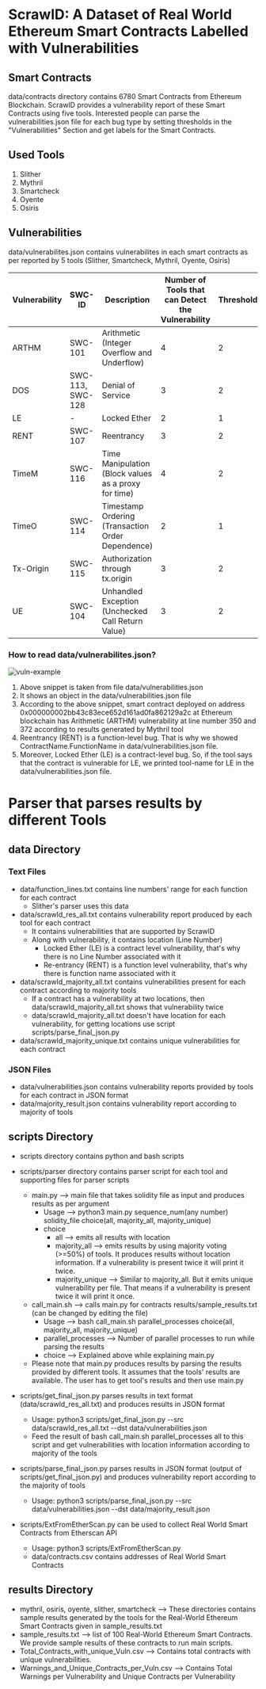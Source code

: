 # ScrawlD: A Dataset of Real World Ethereum Smart Contracts Labelled with Vulnerabilities

## Smart Contracts
   data/contracts directory contains 6780 Smart Contracts from Ethereum Blockchain. ScrawlD provides a vulnerability report of these Smart Contracts using five tools. Interested people can parse the vulnerabilities.json file for each bug type by setting thresholds in the "Vulnerabilities" Section and get labels for the Smart Contracts.


## Used Tools

1. Slither
2. Mythril
3. Smartcheck
4. Oyente
5. Osiris



## Vulnerabilities
   data/vulnerabilites.json contains vulnerabilites in each smart contracts as per reported by 5 tools (Slither, Smartcheck, Mythril, Oyente, Osiris)

   | Vulnerability | SWC-ID | Description   | Number of Tools that can Detect the Vulnerability | Threshold |
   | ------------- | ------------- | ------------- | ---------- | ---------- | 
   | ARTHM  | SWC-101 | Arithmetic (Integer Overflow and Underflow)  | 4 | 2 |
   | DOS | SWC-113, SWC-128 | Denial of Service | 3 | 2 |
   | LE | - | Locked Ether | 2 | 1 |
   | RENT | SWC-107 | Reentrancy | 3 | 2 |
   | TimeM | SWC-116 | Time Manipulation (Block values as a proxy for time) | 4 | 2 |
   | TimeO | SWC-114 | Timestamp Ordering (Transaction Order Dependence) | 2 | 1 |
   | Tx-Origin  | SWC-115 | Authorization through tx.origin | 3 | 2 |
   | UE | SWC-104 | Unhandled Exception (Unchecked Call Return Value) | 3 | 2 |



### How to read data/vulnerabilites.json?

![vuln-example](https://github.com/sujeetc/ScrawlD/blob/main/images/example.png?raw=true)

   1. Above snippet is taken from file data/vulnerabilities.json
   2. It shows an object in the data/vulnerabilities.json file
   3. According to the above snippet, smart contract deployed on address 0x000000002bb43c83ece652d161ad0fa862129a2c at Ethereum blockchain has Arithmetic (ARTHM) vulnerability at line number 350 and 372 according to results generated by Mythril tool
   4. Reentrancy (RENT) is a function-level bug. That is why we showed ContractName.FunctionName in data/vulnerabilities.json file.
   5. Moreover, Locked Ether (LE) is a contract-level bug. So, if the tool says that the contract is vulnerable for LE, we printed tool-name for LE in the data/vulnerabilities.json file.




# Parser that parses results by different Tools

## data Directory

### Text Files
* data/function_lines.txt contains line numbers' range for each function for each contract
    * Slither's parser uses this data
* data/scrawld_res_all.txt contains vulnerability report produced by each tool for each contract
    * It contains vulnerabilities that are supported by ScrawlD
    * Along with vulnerability, it contains location (Line Number)
        * Locked Ether (LE) is a contract level vulnerability, that's why there is no Line Number associated with it
        * Re-entrancy (RENT) is a function level vulnerability, that's why there is function name associated with it
* data/scrawld_majority_all.txt contains vulnerabilities present for each contract according to majority tools
    * If a contract has a vulnerability at two locations, then data/scrawld_majority_all.txt shows that vulnerability twice
    * data/scrawld_majority_all.txt doesn't have location for each vulnerability, for getting locations use script scripts/parse_final_json.py
* data/scrawld_majority_unique.txt contains unique vulnerabilities for each contract

### JSON Files
* data/vulnerabilities.json contains vulnerability reports provided by tools for each contract in JSON format
* data/majority_result.json contains vulnerability report according to majority of tools


## scripts Directory
*  scripts directory contains python and bash scripts
*  scripts/parser directory contains parser script for each tool and supporting files for parser scripts
    * main.py --> main file that takes solidity file as input and produces results as per argument
        * Usage --> python3 main.py sequence_num(any number) solidity_file choice(all, majority_all, majority_unique)
        * choice
            * all --> emits all results with location
            * majority_all --> emits results by using majority voting (>=50%) of tools. It produces results without location information. If a vulnerability is present twice it will print it twice.
            * majority_unique --> Similar to majority_all. But it emits unique vulnerability per file. That means if a vulnerability is present twice it will print it once.
    * call_main.sh --> calls main.py for contracts results/sample_results.txt (can be changed by editing the file)
        * Usage --> bash call_main.sh parallel_processes choice(all, majority_all, majority_unique)
        * parallel_processes --> Number of parallel processes to run while parsing the results
        * choice --> Explained above while explaining main.py 
    * Please note that main.py produces results by parsing the results provided by different tools. It assumes that the tools' results are available. The user has to get tool's results and then use main.py
*  scripts/get_final_json.py parses results in text format (data/scrawld_res_all.txt) and produces results in JSON format
    * Usage: python3 scripts/get_final_json.py --src data/scrawld_res_all.txt --dst data/vulnerabilities.json
    * Feed the result of bash call_main.sh parallel_processes all to this script and get vulnerabilities with location information according to majority of the tools
*  scripts/parse_final_json.py parses results in JSON format (output of scripts/get_final_json.py) and produces vulnerability report according to the majority of tools
    * Usage: python3 scripts/parse_final_json.py --src data/vulnerabilities.json --dst data/majority_result.json


* scripts/ExtFromEtherScan.py can be used to collect Real World Smart Contracts from Etherscan API
	* Usage: python3 scripts/ExtFromEtherScan.py
	* data/contracts.csv contains addresses of Real World Smart Contracts

## results Directory
* mythril, osiris, oyente, slither, smartcheck --> These directories contains sample results generated by the tools for the Real-World Ethereum Smart Contracts given in sample_results.txt
* sample_results.txt --> list of 100 Real-World Ethereum Smart Contracts. We provide sample results of these contracts to run main scripts.
* Total_Contracts_with_unique_Vuln.csv --> Contains total contracts with unique vulnerabilities. 
* Warnings_and_Unique_Contracts_per_Vuln.csv  --> Contains Total Warnings per Vulnerability and Unique Contracts per Vulnerability